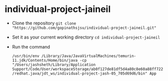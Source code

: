 # individual-project-jaineil

- Clone the repository
  `git clone "https://github.com/gopinathsjsu/individual-project-jaineil.git"`

- Set it as your current working directory
  `cd individual-project-jaineil`

- Run the command

  `/usr/bin/env /Library/Java/JavaVirtualMachines/temurin-11.jdk/Contents/Home/bin/java -cp "/Users/jashsheth/Library/Application Support/Code/User/workspaceStorage/ab0f127de81df5d4a80c8e60a88ff722/redhat.java/jdt_ws/individual-project-jash-05_705d69d6/bin" App`
